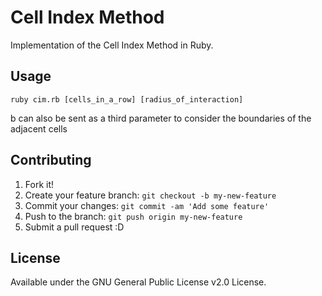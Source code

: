 # Cell Index Method

Implementation of the Cell Index Method in Ruby.

## Usage

```
ruby cim.rb [cells_in_a_row] [radius_of_interaction]
```

b can also be sent as a third parameter to consider the boundaries of the adjacent cells

## Contributing

1. Fork it!
2. Create your feature branch: `git checkout -b my-new-feature`
3. Commit your changes: `git commit -am 'Add some feature'`
4. Push to the branch: `git push origin my-new-feature`
5. Submit a pull request :D

## License

Available under the GNU General Public License v2.0 License.
